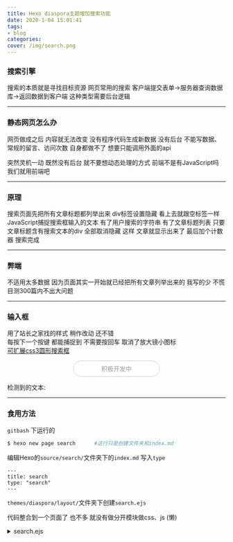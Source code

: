 ```yaml
---
title: Hexo diaspora主题增加搜索功能
date: 2020-1-04 15:01:41
tags: 
- blog
categories:
cover: /img/search.png
---
```


### 搜索引擎
搜索的本质就是寻找目标资源
网页常用的搜索
客户端提交表单->服务器查询数据库->返回数据到客户端
这种类型需要后台逻辑
 
***
### 静态网页怎么办 
网页做成之后 内容就无法改变 没有程序代码生成新数据
没有后台 不能写数据、常规的留言、访问次数 自身都做不了 想要只能调用外面的api

突然灵机一动 既然没有后台 就不要想动态处理的方式
前端不是有JavaScript吗 我们就用前端吧

*** 
### 原理
搜索页面先把所有文章标题都列举出来 
div标签设置隐藏 看上去就跟空标签一样
JavaScript捕捉搜索框输入的文本 
有了用户搜索的字符串 有了文章标题列表 
只要文章标题含有搜索文本的div 全部取消隐藏
这样 文章就显示出来了 
最后加个计数器 搜索完成

*** 
### 弊端
不适用太多数据 因为页面其实一开始就已经把所有文章列举出来的
我写的少 不慌 目测300篇内不出大问题

*** 
### 输入框
用了站长之家找的样式 稍作改动 还不错   
每按下一个按键 都能捕捉到 不需要按回车 取消了放大镜小图标  
[可扩展css3圆形搜索框](http://sc.chinaz.com/jiaoben/130222276600.htm)  

 


<form style=" text-align:center">
    <style >
        input {
            outline: none;
        }
        input[type=search] {
            -webkit-appearance: textfield;
            font-family: inherit;
            font-size: 100%;
        }
        input::-webkit-search-decoration,
        input::-webkit-search-cancel-button {
            display: none;
        }
        input[type=search] {
            border: solid 1px #ccc;
            padding: 9px 9px 9px 9px;
            width: 200px;
            -webkit-border-radius: 10em;
            -moz-border-radius: 10em;
            border-radius: 10em;
            -webkit-transition: all .5s;
            -moz-transition: all .5s;
            transition: all .5s;
        }
        input[type=search]:focus {
            width: 130px;
            background-color: #fff;
            border-color: #6dcff6;
            margin-left: -11px;
            margin-right: 11;
            width: 330px;
            -webkit-box-shadow: 0 0 5px rgba(109, 207, 246, .5);
            -moz-box-shadow: 0 0 5px rgba(109, 207, 246, .5);
            box-shadow: 0 0 5px rgba(109, 207, 246, .5);
        }
        input:-moz-placeholder {
            color: #999;
        }
        input::-webkit-input-placeholder {
            color: #999;
        }
    </style>
    <script>
    function button_search_onkeypress(){
        var text = document.getElementById("search").value.toLowerCase();
        var p = document.getElementById("search_test");
        p.innerHTML = text;
    }
    </script>
    <input id = "search" name= "search" type="search" placeholder="积极开发中" 
    autocomplete="off" style="text-align:center" onfocus="this.setAttribute('placeholder', ''); " 
    onblur="if (this.value == '') this.setAttribute('placeholder', '下次一定！');" 
    onkeyup="button_search_onkeypress(),this.value=this.value.replace(/(^\s*)/g,'')">
    <input id = "search-btn" style="display: none;">
</form>

<span>检测到的文本: </span><span id = "search_test"></span>

***
### 食用方法
`gitbash` 下运行的  

``` bash
$ hexo new page search      #这行只是创建文件夹和index.md  
```
 
  
编辑Hexo的`source/search/`文件夹下的`index.md` 写入`type`   
 
```
---
title: search
type: "search"  
---
```

`themes/diaspora/layout/`文件夹下创建`search.ejs`

代码整合到一个页面了 也不多 就没有做分开模块做css、js (懒)
<details>
  <summary> search.ejs </summary>
``` html
<div class="hexosearch">
    <style >
        input {
            outline: none;
        }
        input[type=search] {
            -webkit-appearance: textfield;
            font-family: inherit;
            font-size: 100%;
        }
        input::-webkit-search-decoration,
        input::-webkit-search-cancel-button {
            display: none;
        }
        input[type=search] {
            border: solid 1px #ccc;
            padding: 9px 9px 9px 9px;
            width: 200px;
            -webkit-border-radius: 10em;
            -moz-border-radius: 10em;
            border-radius: 10em;
            -webkit-transition: all .5s;
            -moz-transition: all .5s;
            transition: all .5s;
        }
        input[type=search]:focus {
            width: 130px;
            background-color: #fff;
            border-color: #6dcff6;
            margin-left: -11px;
            margin-right: 11;
            width: 330px;
            -webkit-box-shadow: 0 0 5px rgba(109, 207, 246, .5);
            -moz-box-shadow: 0 0 5px rgba(109, 207, 246, .5);
            box-shadow: 0 0 5px rgba(109, 207, 246, .5);
        }
        input:-moz-placeholder {
            color: #999;
        }
        input::-webkit-input-placeholder {
            color: #999;
        }
    </style>
 
<script>
    function button_search_onkeypress(){
        var text = document.getElementById("search").value.toLowerCase();
        // console.log("读取到的文本:"+ text );
        get_posts(text);
    }
    function get_posts(text){
        var posts = document.getElementsByClassName('timeline-item');
        // console.log(posts.length);
        if (text == ""){
            all_none(posts);
            return ;
        }
        var count = 0;
        for (var i = 0;i<posts.length; ++i){
            var temp = posts[i].id.toLowerCase();
            if ( temp.search(text) != -1 ){
                posts[i].style = "display: block";
                count += 1;
                // console.log(posts[i].id);
            } else {
                posts[i].style = "display: none";
            }
        }
        if (count > 0){
            var search_count = document.getElementById('search_count');
            search_count.style = "display: block";
            search_count.innerHTML = "为你献上"+count+ "篇"
        } else {
            document.getElementById('search_count').style = "display: none";
        }
    }
    function all_none(posts){
        for (let i = 0;i<posts.length; ++i){
            document.getElementById('search_count').style = "display: none";
            posts[i].style = "display: none";
        }
    }
</script>
 
<div style="margin-top: 123px;text-align:center">
        <form>
            <input id = "search" name= "search" type="search" placeholder="积极开发中" 
            autocomplete="off" style="text-align:center" onfocus="this.setAttribute('placeholder', ''); " 
            onblur="if (this.value == '') this.setAttribute('placeholder', '下次一定！');" 
            onkeyup="button_search_onkeypress(),this.value=this.value.replace(/(^\s*)/g,'')">
            <input id = "search-btn" style="display: none;">
        </form>
    </div>
</div>
 
</div>
<!-- 下面是归档代码 直接套过来 -->
<div id="single" class="page">
    <div id="top">
        <a class="icon-left image-icon" href="javascript:history.back()"></a>
    </div>
    <div class="section">
        <div class="article">
            <div class="main">
                <div class="content">
                    <div class="timeline">
                      <h2 style="display:none" class="timeline-title" id="search_count"></h2>
                      <% var posts = site.posts.sort('date', 'desc'); %>
                      <% for(let i = 0, year = -1; i < posts.data.length; ++i) { %>
                        <%
                          const psg = posts.data[i];
                          if(psg.date.year() !== year) {
                            year = psg.date.year();
                        %>
                        <% } %>

                        <% var text = "" %>
                        <% for(let i = 0; i < psg.tags.data.length; ++i) { %>
                            <%
                              text += "|";
                              text += psg.tags.data[i].name;
                            %>
                            <% } %>
                        <div style="display:none" class="timeline-item" id=<%= psg.title + text %> >
                          <time><%- psg.date.format("YYYY-MM-DD") %></time>
                          <a target="_self" href="<%- url_for(psg.path) %>"><%= psg.title %></a>
                        </div>
                      <% } %>
                    </div>
                </div>
            </div>
        </div>
    </div>
</div>

</div>
```
</details>  
